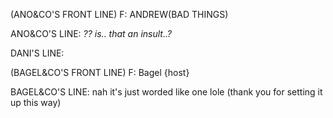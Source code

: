 (ANO&CO'S FRONT LINE) F: ANDREW(BAD THINGS)

ANO&CO'S LINE: _?? is.. that an insult..?_

DANI'S LINE:

(BAGEL&CO'S FRONT LINE) F: Bagel {host}

BAGEL&CO'S LINE: nah it's just worded like one lole (thank you for setting it up this way)
